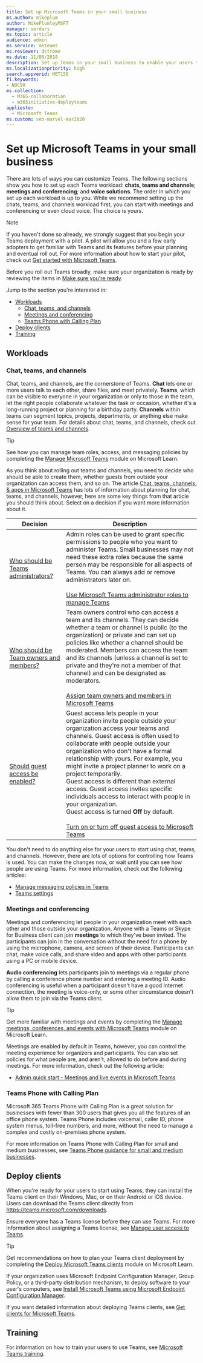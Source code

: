 ```yaml
---
title: Set up Microsoft Teams in your small business
ms.author: mikeplum
author: MikePlumleyMSFT
manager: serdars
ms.topic: article
audience: admin
ms.service: msteams
ms.reviewer: dstrome
ms.date: 11/06/2018
description: Set up Teams in your small business to enable your users to collaborate using chat and file sharing, set up and attend small and large meetings, and talk via video and voice.
ms.localizationpriority: high
search.appverid: MET150
f1.keywords:
- NOCSH
ms.collection: 
  - M365-collaboration
  - m365initiative-deployteams
appliesto: 
  - Microsoft Teams
ms.custom: seo-marvel-mar2020
---
```


# Set up Microsoft Teams in your small business

There are lots of ways you can customize Teams. The following sections show you how to set up each Teams workload: **chats, teams and channels**; **meetings and conferencing**; and **voice solutions**. The order in which you set up each workload is up to you. While we recommend setting up the chats, teams, and channels workload first, you can start with meetings and conferencing or even cloud voice. The choice is yours.

> [!NOTE]
> If you haven't done so already, we strongly suggest that you begin your Teams deployment with a pilot. A pilot will allow you and a few early adopters to get familiar with Teams and its features before your planning and eventual roll out. For more information about how to start your pilot, check out [Get started with Microsoft Teams](get-started-with-teams-quick-start.md).

Before you roll out Teams broadly, make sure your organization is ready by reviewing the items in [Make sure you're ready](get-started-with-teams-quick-start.md#make-sure-youre-ready).

Jump to the section you're interested in:

- [Workloads](#workloads)
  - [Chat, teams, and channels](#chat-teams-and-channels)
  - [Meetings and conferencing](#meetings-and-conferencing)
  - [Teams Phone with Calling Plan](#teams-phone-with-calling-plan)
- [Deploy clients](#deploy-clients)
- [Training](#training)

## Workloads
### Chat, teams, and channels

Chat, teams, and channels, are the cornerstone of Teams. **Chat** lets one or more users talk to each other, share files, and meet privately. **Teams**, which can be visible to everyone in your organization or only to those in the team, let the right people collaborate whatever the task or occasion, whether it's a long-running project or planning for a birthday party. **Channels** within teams can segment topics, projects, departments, or anything else make sense for your team. For details about chat, teams, and channels, check out [Overview of teams and channels](teams-channels-overview.md).

> [!TIP]
> See how you can manage team roles, access, and messaging policies by completing the [Manage Microsoft Teams](/training/modules/m365-teams-collab-manage-teams/) module on Microsoft Learn.

As you think about rolling out teams and channels, you need to decide who should be able to create them, whether guests from outside your organization can access them, and so on. The article [Chat, teams, channels, & apps in Microsoft Teams](deploy-chat-teams-channels-microsoft-teams-landing-page.md) has lots of information about planning for chat, teams, and channels, however, here are some key things from that article you should think about. Select on a decision if you want more information about it.

| Decision | Description |
|--|--|
| [Who should be Teams administrators?](deploy-chat-teams-channels-microsoft-teams-landing-page.md#teams-administrators) | Admin roles can be used to grant specific permissions to people who you want to administer Teams. Small businesses may not need these extra roles because the same person may be responsible for all aspects of Teams. You can always add or remove administrators later on.<br><br>[Use Microsoft Teams administrator roles to manage Teams](using-admin-roles.md) |
| [Who should be Team owners and members?](deploy-chat-teams-channels-microsoft-teams-landing-page.md#teams-owners-and-members) | Team owners control who can access a team and its channels. They can decide whether a team or channel is public (to the organization) or private and can set up policies like whether a channel should be moderated. Members can access the team and its channels (unless a channel is set to private and they're not a member of that channel) and can be designated as moderators.<br><br>[Assign team owners and members in Microsoft Teams](assign-roles-permissions.md) |
| [Should guest access be enabled?](deploy-chat-teams-channels-microsoft-teams-landing-page.md#guest-access) |Guest access lets people in your organization invite people outside your organization access your teams and channels. Guest access is often used to collaborate with people outside your organization who don't have a formal relationship with yours. For example, you might invite a project planner to work on a project temporarily.<br>Guest access is different than external access. Guest access invites specific individuals access to interact with people in your organization.  <br>Guest access is turned **Off** by default. <br><br>[Turn on or turn off guest access to Microsoft Teams](set-up-guests.md)  |

You don't need to do anything else for your users to start using chat, teams, and channels. However, there are lots of options for controlling how Teams is used. You can make the changes now, or wait until you can see how people are using Teams. For more information, check out the following articles:

- [Manage messaging policies in Teams](messaging-policies-in-teams.md)
- [Teams settings](enable-features-office-365.md#teams-settings)

### Meetings and conferencing

Meetings and conferencing let people in your organization meet with each other and those outside your organization. Anyone with a Teams or Skype for Business client can join **meetings** to which they've been invited. The participants can join in the conversation without the need for a phone by using the microphone, camera, and screen of their device. Participants can chat, make voice calls, and share video and apps with other participants using a PC or mobile device.

**Audio conferencing** lets participants join to meetings via a regular phone by calling a conference phone number and entering a meeting ID. Audio conferencing is useful when a participant doesn't have a good Internet connection, the meeting is voice-only, or some other circumstance doesn't allow them to join via the Teams client.

> [!TIP]
> Get more familiar with meetings and events by completing the [Manage meetings, conferences, and events with Microsoft Teams](/training/modules/m365-teams-collab-manage-meetings) module on Microsoft Learn.

Meetings are enabled by default in Teams, however, you can control the meeting experience for organizers and participants. You can also set policies for what people are, and aren't, allowed to do before and during meetings. For more information, check out the following article:

- [Admin quick start - Meetings and live events in Microsoft Teams](quick-start-meetings-live-events.md)

### Teams Phone with Calling Plan

Microsoft 365 Teams Phone with Calling Plan is a great solution for businesses with fewer than 300 users that gives you all the features of an office phone system. Teams Phone includes voicemail, caller ID, phone system menus, toll-free numbers, and more, without the need to manage a complex and costly on-premises phone system.

For more information on Teams Phone with Calling Plan for small and medium businesses, see [Teams Phone guidance for small and medium businesses](/microsoftteams/business-voice/whats-business-voice).

## Deploy clients

When you're ready for your users to start using Teams, they can install the Teams client on their Windows, Mac, or on their Android or iOS device. Users can download the Teams client directly from <https://teams.microsoft.com/downloads>.

Ensure everyone has a Teams license before they can use Teams. For more information about assigning a Teams license, see [Manage user access to Teams](user-access.md#using-the-microsoft-365-admin-center).

> [!TIP]
> Get recommendations on how to plan your Teams client deployment by completing the [Deploy Microsoft Teams clients](/training/modules/m365-teams-collab-deploy-clients/) module on Microsoft Learn.

If your organization uses Microsoft Endpoint Configuration Manager, Group Policy, or a third-party distribution mechanism, to deploy software to your user's computers, see [Install Microsoft Teams using Microsoft Endpoint Configuration Manager](msi-deployment.md).

If you want detailed information about deploying Teams clients, see [Get clients for Microsoft Teams](get-clients.md).

## Training

For information on how to train your users to use Teams, see [Microsoft Teams training](training-microsoft-teams-landing-page.md).
